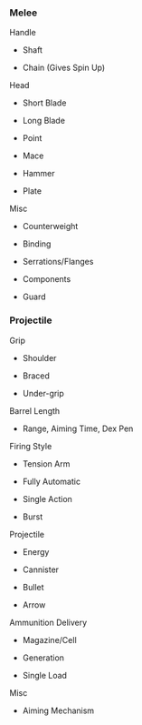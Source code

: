 
### Melee

Handle

-   Shaft
    
-   Chain (Gives Spin Up)
    

Head

-   Short Blade
    
-   Long Blade
    
-   Point
    
-   Mace
    
-   Hammer
    
-   Plate
    

Misc

-   Counterweight
    
-   Binding
    
-   Serrations/Flanges
    
-   Components
    
-   Guard
    

### Projectile

Grip

-   Shoulder
    
-   Braced
    
-   Under-grip
    

Barrel Length

-   Range, Aiming Time, Dex Pen
    

Firing Style

-   Tension Arm
    
-   Fully Automatic
    
-   Single Action
    
-   Burst
    

Projectile

-   Energy
    
-   Cannister
    
-   Bullet
    
-   Arrow
    

Ammunition Delivery

-   Magazine/Cell
    
-   Generation
    
-   Single Load
    

Misc

-   Aiming Mechanism